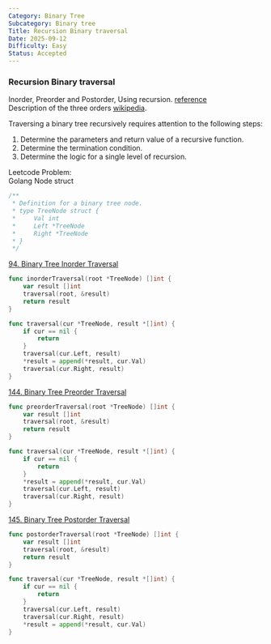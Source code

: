 ```yaml
---
Category: Binary Tree
Subcategory: Binary tree
Title: Recursion Binary traversal
Date: 2025-09-12
Difficulty: Easy
Status: Accepted
---
```


### Recursion Binary traversal 

Inorder, Preorder and Postorder, Using recursion. [reference]  
Description of the three orders [wikipedia].  

Traversing a binary tree recursively requires attention to the following steps:  
1. Determine the parameters and return value of a recursive function.
2. Determine the termination condition.
3. Determine the logic for a single level of recursion.

Leetcode Problem:  
Golang Node struct
```go
/**
 * Definition for a binary tree node.
 * type TreeNode struct {
 *     Val int
 *     Left *TreeNode
 *     Right *TreeNode
 * }
 */
```

[94. Binary Tree Inorder Traversal]  
```go
func inorderTraversal(root *TreeNode) []int {
	var result []int
	traversal(root, &result)
	return result
}

func traversal(cur *TreeNode, result *[]int) {
	if cur == nil {
		return
	}
	traversal(cur.Left, result)
	*result = append(*result, cur.Val)
	traversal(cur.Right, result)
}
```

[144. Binary Tree Preorder Traversal]  
```go
func preorderTraversal(root *TreeNode) []int {
	var result []int
	traversal(root, &result)
	return result
}

func traversal(cur *TreeNode, result *[]int) {
	if cur == nil {
		return
	}
	*result = append(*result, cur.Val)
	traversal(cur.Left, result)
	traversal(cur.Right, result)
}
```

[145. Binary Tree Postorder Traversal]  
```go
func postorderTraversal(root *TreeNode) []int {
	var result []int
	traversal(root, &result)
	return result
}

func traversal(cur *TreeNode, result *[]int) {
	if cur == nil {
		return
	}
	traversal(cur.Left, result)
	traversal(cur.Right, result)
	*result = append(*result, cur.Val)
}
```

[94. Binary Tree Inorder Traversal]: https://leetcode.com/problems/binary-tree-inorder-traversal/
[144. Binary Tree Preorder Traversal]: https://leetcode.com/problems/binary-tree-preorder-traversal/description/
[145. Binary Tree Postorder Traversal]: https://leetcode.com/problems/binary-tree-postorder-traversal/
[wikipedia]: https://en.wikipedia.org/wiki/Tree_traversal
[reference]: https://github.com/youngyangyang04/leetcode-master/blob/master/problems/%E4%BA%8C%E5%8F%89%E6%A0%91%E7%9A%84%E9%80%92%E5%BD%92%E9%81%8D%E5%8E%86.md